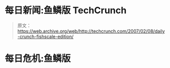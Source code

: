 # 每日新闻:鱼鳞版 TechCrunch

> 原文：<https://web.archive.org/web/http://techcrunch.com/2007/02/08/daily-crunch-fishscale-edition/>

# 每日危机:鱼鳞版